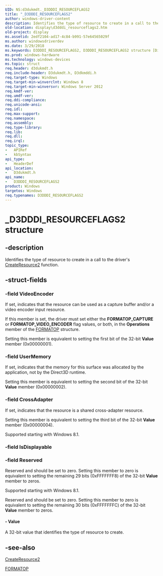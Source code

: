 ```yaml
---
UID: NS:d3dukmdt._D3DDDI_RESOURCEFLAGS2
title: "_D3DDDI_RESOURCEFLAGS2"
author: windows-driver-content
description: Identifies the type of resource to create in a call to the driver's CreateResource2 function.
old-location: display\d3dddi_resourceflags2.htm
old-project: display
ms.assetid: 2edf2104-ad17-4c84-b991-57e64565029f
ms.author: windowsdriverdev
ms.date: 3/29/2018
ms.keywords: D3DDDI_RESOURCEFLAGS2, D3DDDI_RESOURCEFLAGS2 structure [Display Devices], _D3DDDI_RESOURCEFLAGS2, d3dukmdt/D3DDDI_RESOURCEFLAGS2, display.d3dddi_resourceflags2
ms.prod: windows-hardware
ms.technology: windows-devices
ms.topic: struct
req.header: d3dukmdt.h
req.include-header: D3dukmdt.h, D3dkmddi.h
req.target-type: Windows
req.target-min-winverclnt: Windows 8
req.target-min-winversvr: Windows Server 2012
req.kmdf-ver: 
req.umdf-ver: 
req.ddi-compliance: 
req.unicode-ansi: 
req.idl: 
req.max-support: 
req.namespace: 
req.assembly: 
req.type-library: 
req.lib: 
req.dll: 
req.irql: 
topic_type:
-	APIRef
-	kbSyntax
api_type:
-	HeaderDef
api_location:
-	D3dukmdt.h
api_name:
-	D3DDDI_RESOURCEFLAGS2
product: Windows
targetos: Windows
req.typenames: D3DDDI_RESOURCEFLAGS2
---
```


# _D3DDDI_RESOURCEFLAGS2 structure


## -description


Identifies the type of resource to create in a call to the driver's <a href="https://msdn.microsoft.com/a8326707-cffc-4a20-ad3d-c7862661f513">CreateResource2</a> function.


## -struct-fields




### -field VideoEncoder

If set, indicates that the resource can be used as a capture buffer and/or a video encoder input resource.

If this member is set, the driver must set  either the <b>FORMATOP_CAPTURE</b> or <b>FORMATOP_VIDEO_ENCODER</b> flag values, or both, in the <b>Operations</b> member of the <a href="https://msdn.microsoft.com/library/windows/hardware/ff566438">FORMATOP</a> structure.

Setting this member is equivalent to setting the first bit of the 32-bit <b>Value</b> member (0x00000001).


### -field UserMemory

If set, indicates that the memory for this surface was allocated by the application, not by the Direct3D runtime.

Setting this member is equivalent to setting the second bit of the 32-bit <b>Value</b> member (0x00000002).


### -field CrossAdapter

If set, indicates that the resource is  a shared cross-adapter resource.

Setting this member is equivalent to setting the third bit of the 32-bit <b>Value</b> member (0x00000004).

Supported starting with Windows 8.1.


### -field IsDisplayable

 


### -field Reserved

Reserved and should be set to zero. Setting this member to zero is equivalent to setting the remaining 29 bits (0xFFFFFFF8) of the 32-bit <b>Value</b> member to zeros.

Supported starting with Windows 8.1.

Reserved and should be set to zero. Setting this member to zero is equivalent to setting the remaining 30 bits (0xFFFFFFFC) of the 32-bit <b>Value</b> member to zeros.


#### - Value

A 32-bit value that identifies the type of resource to create.


## -see-also




<a href="https://msdn.microsoft.com/a8326707-cffc-4a20-ad3d-c7862661f513">CreateResource2</a>



<a href="https://msdn.microsoft.com/library/windows/hardware/ff566438">FORMATOP</a>
 

 

